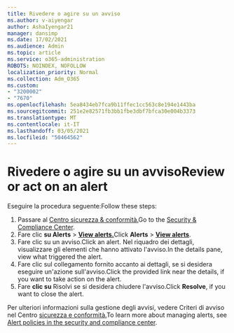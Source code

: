 ```yaml
---
title: Rivedere o agire su un avviso
ms.author: v-aiyengar
author: AshaIyengar21
manager: dansimp
ms.date: 17/02/2021
ms.audience: Admin
ms.topic: article
ms.service: o365-administration
ROBOTS: NOINDEX, NOFOLLOW
localization_priority: Normal
ms.collection: Adm_O365
ms.custom:
- "3200002"
- "7670"
ms.openlocfilehash: 5ea8434eb7fca9b11ffec1cc563c8e194e1443ba
ms.sourcegitcommit: 251e2e82571fb3bb1fbe3dbf7bfca30e004b3373
ms.translationtype: MT
ms.contentlocale: it-IT
ms.lasthandoff: 03/05/2021
ms.locfileid: "50464562"
---
```

# <a name="review-or-act-on-an-alert"></a><span data-ttu-id="d94ba-102">Rivedere o agire su un avviso</span><span class="sxs-lookup"><span data-stu-id="d94ba-102">Review or act on an alert</span></span>

<span data-ttu-id="d94ba-103">Eseguire la procedura seguente:</span><span class="sxs-lookup"><span data-stu-id="d94ba-103">Follow these steps:</span></span>

1. <span data-ttu-id="d94ba-104">Passare al [Centro sicurezza & conformità.](https://go.microsoft.com/fwlink/p/?linkid=2077143)</span><span class="sxs-lookup"><span data-stu-id="d94ba-104">Go to the [Security & Compliance Center](https://go.microsoft.com/fwlink/p/?linkid=2077143).</span></span>
1. <span data-ttu-id="d94ba-105">Fare clic **su Alerts**  >  **[View alerts.](https://go.microsoft.com/fwlink/?linkid=2103301)**</span><span class="sxs-lookup"><span data-stu-id="d94ba-105">Click **Alerts** > **[View alerts](https://go.microsoft.com/fwlink/?linkid=2103301)**.</span></span>
1. <span data-ttu-id="d94ba-106">Fare clic su un avviso.</span><span class="sxs-lookup"><span data-stu-id="d94ba-106">Click an alert.</span></span> <span data-ttu-id="d94ba-107">Nel riquadro dei dettagli, visualizzare gli elementi che hanno attivato l'avviso.</span><span class="sxs-lookup"><span data-stu-id="d94ba-107">In the details pane, view what triggered the alert.</span></span>
1. <span data-ttu-id="d94ba-108">Fare clic sul collegamento fornito accanto ai dettagli, se si desidera eseguire un'azione sull'avviso.</span><span class="sxs-lookup"><span data-stu-id="d94ba-108">Click the provided link near the details, if you want to take action on the alert.</span></span>
1. <span data-ttu-id="d94ba-109">Fare **clic su** Risolvi se si desidera chiudere l'avviso.</span><span class="sxs-lookup"><span data-stu-id="d94ba-109">Click **Resolve**, if you want to close the alert.</span></span>

<span data-ttu-id="d94ba-110">Per ulteriori informazioni sulla gestione degli avvisi, vedere Criteri di avviso nel Centro [sicurezza e conformità.](https://go.microsoft.com/fwlink/?linkid=2103211)</span><span class="sxs-lookup"><span data-stu-id="d94ba-110">To learn more about managing alerts, see [Alert policies in the security and compliance center](https://go.microsoft.com/fwlink/?linkid=2103211).</span></span>

